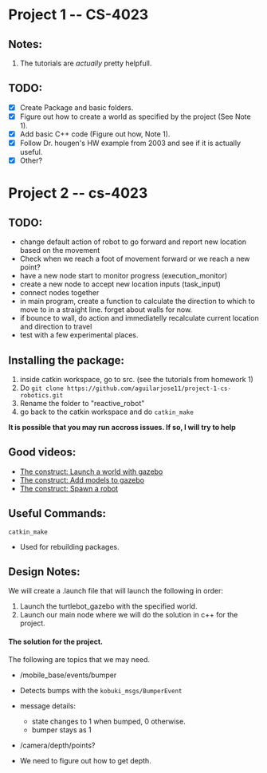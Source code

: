 Project 1 -- CS-4023
====================

Notes:
-------

1. The tutorials are _actually_ pretty helpfull.

TODO:
-----

 - [x] Create Package and basic folders.
 - [x] Figure out how to create a world as specified by the project (See Note 1).
 - [x] Add basic C++ code (Figure out how, Note 1).
 - [x] Follow Dr. hougen's HW example from 2003 and see if it is actually useful.
 - [x] Other?

Project 2 -- cs-4023
=====================

TODO:
-----

 - change default action of robot to go forward and report new location based on the movement
  - Check when we reach a foot of movement forward or we reach a new point?
 - have a new node start to monitor progress (execution_monitor)
 - create a new node to accept new location inputs (task_input)
 - connect nodes together
 - in main program, create a function to calculate the direction to which to move to in a
   straight line. forget about walls for now.
 - if bounce to wall, do action and immediatelly recalculate current location and direction to
 travel
 - test with a few experimental places.



Installing the package:
-----------------------
1. inside catkin workspace, go to src. (see the tutorials from homework 1)
2. Do `git clone https://github.com/aguilarjose11/project-1-cs-robotics.git`
3. Rename the folder to "reactive_robot"
4. go back to the catkin workspace and do `catkin_make`

__It is possible that you may run accross issues. If so, I will try to help__


Good videos:
------------
 - [The construct: Launch a world with gazebo](https://www.youtube.com/watch?v=qi2A32WgRqI)
 - [The construct: Add models to gazebo](https://www.youtube.com/watch?v=tIJRxkaAZtA)
 - [The construct: Spawn a robot](https://www.youtube.com/watch?v=dy3JKUtH5zk)

Useful Commands:
----------------

`catkin_make`
 - Used for rebuilding packages.
 
 Design Notes:
 -------------
 
 We will create a .launch file that will launch the following in order:
 1. Launch the turtlebot_gazebo with the specified world.
 2. Launch our main node where we will do the solution in c++ for the project.
 
 #### The solution for the project.
 
 The following are topics that we may need.
 * /mobile_base/events/bumper
  * Detects bumps with the `kobuki_msgs/BumperEvent`
  * message details:
    * state changes to 1 when bumped, 0 otherwise.
    * bumper stays as 1
 
 * /camera/depth/points?
  * We need to figure out how to get depth.
  
